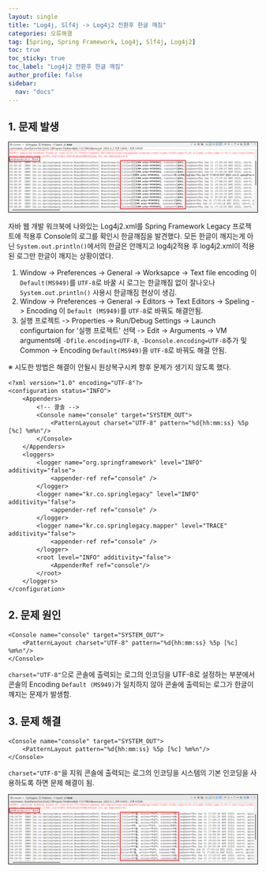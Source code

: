 ```yaml
---
layout: single
title: "Log4j, Slf4j -> Log4j2 전환후 한글 깨짐"
categories: 오류해결
tag: [Spring, Spring Framework, Log4j, Slf4j, Log4j2]
toc: true
toc_sticky: true
toc_label: "Log4j2 전환후 한글 깨짐"
author_profile: false
sidebar:
  nav: "docs"
---
```


## 1. 문제 발생

<img src="/images/2023-06-03-eleventh/image-20230602164348958.png" alt="image-20230602164348958" style="border:1px solid black;"/>

자바 웹 개발 워크북에 나와있는 Log4j2.xml를 Spring Framework Legacy 프로젝트에 적용후 Console의 로그를 확인시 한글깨짐을 발견했다. 모든 한글이 깨지는게 아닌 `System.out.println()`에서의 한글은 안깨지고 log4j2적용 후 log4j2.xml이 적용 된 로그만 한글이 깨지는 상황이였다.

1. Window -> Preferences -> General -> Worksapce -> Text file encoding 이 `Default(MS949)`를 `UTF-8`로 바꿀 시 로그는 한글깨짐 없이 잘나오나 `System.out.println()` 사용시 한글깨짐 현상이 생김.
2. Window -> Preferences -> General -> Editors -> Text Editors -> Speling -> Encoding 이 `Default (MS949)`를 `UTF-8`로 바꿔도 해결안됨.
3. 실행 프로젝트 -> Properties -> Run/Debug Settings -> Launch configurtaion for '실행 프로젝트' 선택 -> Edit -> Arguments -> VM arguments에 `-Dfile.encoding=UTF-8`, `-Dconsole.encoding=UTF-8`추가 및 Common -> Encoding `Default(MS949)`을 `UTF-8`로 바꿔도 해결 안됨.

※ 시도한 방법은 해결이 안될시 원상복구시켜 향후 문제가 생기지 않도록 했다.

```
<?xml version="1.0" encoding="UTF-8"?>
<configuration status="INFO">
    <Appenders>
        <!-- 콜솔 -->
        <Console name="console" target="SYSTEM_OUT">
            <PatternLayout charset="UTF-8" pattern="%d{hh:mm:ss} %5p [%c] %m%n"/>
        </Console>
    </Appenders>
    <loggers>
        <logger name="org.springframework" level="INFO" additivity="false">
            <appender-ref ref="console" />
        </logger>
        <logger name="kr.co.springlegacy" level="INFO" additivity="false">
            <appender-ref ref="console" />
        </logger>
        <logger name="kr.co.springlegacy.mapper" level="TRACE" additivity="false">
            <appender-ref ref="console" />
        </logger>
        <root level="INFO" additivity="false">
            <AppenderRef ref="console"/>
        </root>
    </loggers>
</configuration>
```

## 2. 문제 원인

```
<Console name="console" target="SYSTEM_OUT">
    <PatternLayout charset="UTF-8" pattern="%d{hh:mm:ss} %5p [%c] %m%n"/>
</Console>
```

`charset="UTF-8"`으로 콘솔에 출력되는 로그의 인코딩을 UTF-8로 설정하는 부분에서 콘솔의 Encoding `Default (MS949)`가 일치하지 않아 콘솔에 출력되는 로그가 한글이 꺠지는 문제가 발생함.

## 3. 문제 해결

```
<Console name="console" target="SYSTEM_OUT">
    <PatternLayout pattern="%d{hh:mm:ss} %5p [%c] %m%n"/>
</Console>
```

`charset="UTF-8"`을 지워 콘솔에 출력되는 로그의 인코딩을 시스템의 기본 인코딩을 사용하도록 하면 문제 해결이 됨.

<img src="/images/2023-06-03-eleventh/image-20230602172922380.png" alt="image-20230602172922380" style="border:1px solid black;"/>
